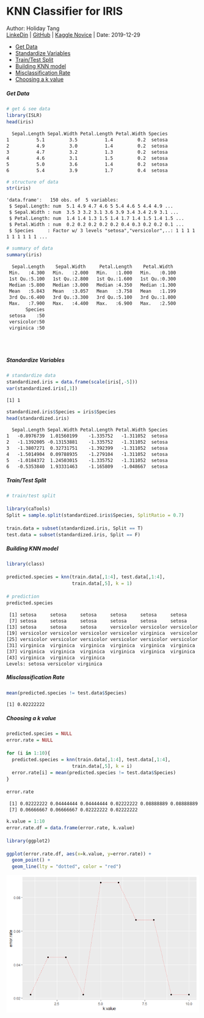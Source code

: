 KNN Classifier for IRIS
================
Author: Holiday Tang  
[LinkeDin](https://www.linkedin.com/in/holiday-t/) |
[GitHub](https://github.com/holiday007) | [Kaggle
Novice](https://www.kaggle.com/holibae007)
| Date: 2019-12-29

  - [Get Data](#get-data)
  - [Standardize Variables](#standardize-variables)
  - [Train/Test Split](#traintest-split)
  - [Building KNN model](#building-knn-model)
  - [Misclassification Rate](#misclassification-rate)
  - [Choosing a k value](#choosing-a-k-value)

##### Get Data

``` r
# get & see data
library(ISLR)
head(iris)
```

``` 
  Sepal.Length Sepal.Width Petal.Length Petal.Width Species
1          5.1         3.5          1.4         0.2  setosa
2          4.9         3.0          1.4         0.2  setosa
3          4.7         3.2          1.3         0.2  setosa
4          4.6         3.1          1.5         0.2  setosa
5          5.0         3.6          1.4         0.2  setosa
6          5.4         3.9          1.7         0.4  setosa
```

``` r
# structure of data
str(iris)
```

    'data.frame':   150 obs. of  5 variables:
     $ Sepal.Length: num  5.1 4.9 4.7 4.6 5 5.4 4.6 5 4.4 4.9 ...
     $ Sepal.Width : num  3.5 3 3.2 3.1 3.6 3.9 3.4 3.4 2.9 3.1 ...
     $ Petal.Length: num  1.4 1.4 1.3 1.5 1.4 1.7 1.4 1.5 1.4 1.5 ...
     $ Petal.Width : num  0.2 0.2 0.2 0.2 0.2 0.4 0.3 0.2 0.2 0.1 ...
     $ Species     : Factor w/ 3 levels "setosa","versicolor",..: 1 1 1 1 1 1 1 1 1 1 ...

``` r
# summary of data
summary(iris)
```

``` 
  Sepal.Length    Sepal.Width     Petal.Length    Petal.Width   
 Min.   :4.300   Min.   :2.000   Min.   :1.000   Min.   :0.100  
 1st Qu.:5.100   1st Qu.:2.800   1st Qu.:1.600   1st Qu.:0.300  
 Median :5.800   Median :3.000   Median :4.350   Median :1.300  
 Mean   :5.843   Mean   :3.057   Mean   :3.758   Mean   :1.199  
 3rd Qu.:6.400   3rd Qu.:3.300   3rd Qu.:5.100   3rd Qu.:1.800  
 Max.   :7.900   Max.   :4.400   Max.   :6.900   Max.   :2.500  
       Species  
 setosa    :50  
 versicolor:50  
 virginica :50  
                
                
                
```

##### Standardize Variables

``` r
# standardize data
standardized.iris = data.frame(scale(iris[,-5]))
var(standardized.iris[,1])
```

    [1] 1

``` r
standardized.iris$Species = iris$Species
head(standardized.iris)
```

``` 
  Sepal.Length Sepal.Width Petal.Length Petal.Width Species
1   -0.8976739  1.01560199    -1.335752   -1.311052  setosa
2   -1.1392005 -0.13153881    -1.335752   -1.311052  setosa
3   -1.3807271  0.32731751    -1.392399   -1.311052  setosa
4   -1.5014904  0.09788935    -1.279104   -1.311052  setosa
5   -1.0184372  1.24503015    -1.335752   -1.311052  setosa
6   -0.5353840  1.93331463    -1.165809   -1.048667  setosa
```

##### Train/Test Split

``` r
# train/test split

library(caTools)
Split = sample.split(standardized.iris$Species, SplitRatio = 0.7)

train.data = subset(standardized.iris, Split == T)
test.data = subset(standardized.iris, Split == F)
```

##### Building KNN model

``` r
library(class)

predicted.species = knn(train.data[,1:4], test.data[,1:4], 
                        train.data[,5], k = 1)

# prediction
predicted.species
```

``` 
 [1] setosa     setosa     setosa     setosa     setosa     setosa    
 [7] setosa     setosa     setosa     setosa     setosa     setosa    
[13] setosa     setosa     setosa     versicolor versicolor versicolor
[19] versicolor versicolor versicolor versicolor virginica  versicolor
[25] versicolor versicolor versicolor versicolor versicolor versicolor
[31] virginica  virginica  virginica  virginica  virginica  virginica 
[37] virginica  virginica  virginica  virginica  virginica  virginica 
[43] virginica  virginica  virginica 
Levels: setosa versicolor virginica
```

##### Misclassification Rate

``` r
mean(predicted.species != test.data$Species)
```

    [1] 0.02222222

##### Choosing a k value

``` r
predicted.species = NULL
error.rate = NULL

for (i in 1:10){
  predicted.species = knn(train.data[,1:4], test.data[,1:4], 
                        train.data[,5], k = i)
  error.rate[i] = mean(predicted.species != test.data$Species)
}

error.rate
```

``` 
 [1] 0.02222222 0.04444444 0.04444444 0.02222222 0.08888889 0.08888889
 [7] 0.06666667 0.06666667 0.02222222 0.02222222
```

``` r
k.value = 1:10
error.rate.df = data.frame(error.rate, k.value)

library(ggplot2)

ggplot(error.rate.df, aes(x=k.value, y=error.rate)) + 
  geom_point() + 
  geom_line(lty = "dotted", color = "red")
```

![](KNN_Classifier_IRIS_files/figure-gfm/unnamed-chunk-8-1.png)<!-- -->
